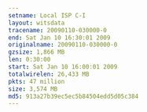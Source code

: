 ```yaml
---
setname: Local ISP C-I
layout: witsdata
tracename: 20090110-030000-0
end: Sat Jan 10 16:30:01 2009
originalname: 20090110-030000-0
gzsize: 1,866 MB
len: 0:30:00
start: Sat Jan 10 16:00:01 2009
totalwirelen: 26,433 MB
pkts: 47 million
size: 3,574 MB
md5: 913a27b39ec5ec5b84504edd5d05c384
---
```

